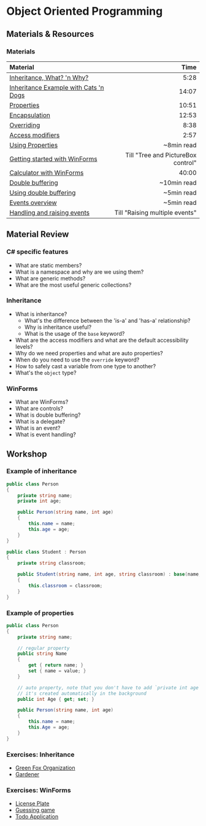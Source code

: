 # Object Oriented Programming

## Materials & Resources

### Materials

| Material                                                                                                                                                                  |                               Time |
| :------------------------------------------------------------------------------------------------------------------------------------------------------------------------ | ---------------------------------: |
| [Inheritance, What? 'n Why?](https://www.youtube.com/watch?v=18f41HX2gHk)                                                                                                 |                               5:28 |
| [Inheritance Example with Cats 'n Dogs](https://www.youtube.com/watch?v=EiBCF7rYRtI)                                                                                      |                              14:07 |
| [Properties](https://www.youtube.com/watch?v=7jD_T04XfpE)                                                                                                                 |                              10:51 |
| [Encapsulation](https://www.youtube.com/watch?v=6Ez3eNGZnCk)                                                                                                              |                              12:53 |
| [Overriding](https://www.youtube.com/watch?v=yGQxNb077bA)                                                                                                                 |                               8:38 |
| [Access modifiers](https://www.youtube.com/watch?v=-pcbDvUh4e0)                                                                                                           |                               2:57 |
| [Using Properties](https://docs.microsoft.com/en-us/dotnet/csharp/programming-guide/classes-and-structs/using-properties)                                                 |                         ~8min read |
| [Getting started with WinForms](https://www.guru99.com/c-sharp-windows-forms-application.html)                                                                            | Till "Tree and PictureBox control" |
| [Calculator with WinForms](https://www.youtube.com/watch?v=W6vJ_c9Mt6A&t=299s)                                                                                            |                              40:00 |
| [Double buffering](https://docs.microsoft.com/en-us/dotnet/framework/winforms/advanced/double-buffered-graphics)                                                          |                        ~10min read |
| [Using double buffering](https://docs.microsoft.com/en-us/dotnet/framework/winforms/advanced/how-to-reduce-graphics-flicker-with-double-buffering-for-forms-and-controls) |                         ~5min read |
| [Events overview](https://docs.microsoft.com/en-us/dotnet/framework/winforms/events-overview-windows-forms)                                                               |                         ~5min read |
| [Handling and raising events](https://docs.microsoft.com/en-us/dotnet/standard/events/index)                                                                              |     Till "Raising multiple events" |

## Material Review

### C# specific features

- What are static members?
- What is a namespace and why are we using them?
- What are generic methods?
- What are the most useful generic collections?

### Inheritance

- What is inheritance?
  - What's the difference between the 'is-a' and 'has-a' relationship?
  - Why is inheritance useful?
  - What is the usage of the `base` keyword?
- What are the access modifiers and what are the default accessibility levels?
- Why do we need properties and what are auto properties?
- When do you need to use the `override` keyword?
- How to safely cast a variable from one type to another?
- What's the `object` type?

### WinForms

- What are WinForms?
- What are controls?
- What is double buffering?
- What is a delegate?
- What is an event?
- What is event handling?

## Workshop

### Example of inheritance

```csharp
public class Person
{
    private string name;
    private int age;

    public Person(string name, int age)
    {
        this.name = name;
        this.age = age;
    }
}

public class Student : Person
{
    private string classroom;

    public Student(string name, int age, string classroom) : base(name, age)
    {
        this.classroom = classroom;
    }
}

```

### Example of properties

```csharp
public class Person
{
    private string name;

    // regular property
    public string Name
    {
        get { return name; }
        set { name = value; }
    }

    // auto property, note that you don't have to add `private int age`,
    // it's created automatically in the background
    public int Age { get; set; }

    public Person(string name, int age)
    {
        this.name = name;
        this.Age = age;
    }
}

```

### Exercises: Inheritance

- [Green Fox Organization](../workshop/inheritance/green-fox/cs.md)
- [Gardener](../workshop/inheritance/garden-app/README.md)

### Exercises: WinForms

- [License Plate](../workshop/winforms/licence-plate-validator/cs.md)
- [Guessing game](../workshop/winforms/guessing-game/cs.md)
- [Todo Application](../workshop/winforms/todo-app/cs.md)
